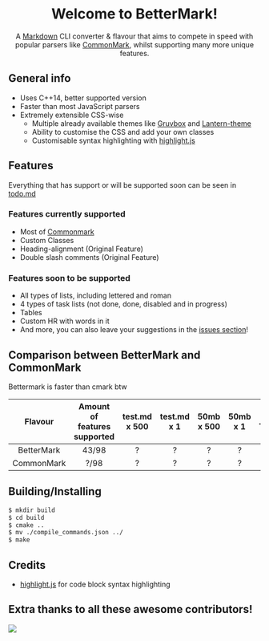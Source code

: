 <h1 align="center">Welcome to BetterMark!</h1>
<div align="center"><p>A <a href="https://en.wikipedia.org/wiki/Markdown">Markdown</a> CLI converter & flavour that aims to compete in speed with popular parsers like <a href="https://commonmark.org">CommonMark</a>, whilst supporting many more unique features.</p></div>

## General info

- Uses C++14, better supported version
- Faster than most JavaScript parsers
- Extremely extensible CSS-wise
  + Multiple already available themes like [Gruvbox](https://github.com/morhetz/gruvbox) and [Lantern-theme](https://github.com/Gitleptune/lantern-theme)
  + Ability to customise the CSS and add your own classes
  + Customisable syntax highlighting with [highlight.js](https://highlightjs.org)

## Features

Everything that has support or will be supported soon can be seen in [todo.md](https://github.com/besterestmark/bettermark/blob/master/docs/todo.md)

### Features currently supported

- Most of [Commonmark](https://commonmark.org)
- Custom Classes
- Heading-alignment (Original Feature)
- Double slash comments (Original Feature)

### Features soon to be supported

- All types of lists, including lettered and roman
- 4 types of task lists (not done, done, disabled and in progress)
- Tables
- Custom HR with words in it
- And more, you can also leave your suggestions in the [issues section](https://github.com/besterestmark/bettermark/issues)!

## Comparison between BetterMark and CommonMark

Bettermark is faster than cmark btw

|  Flavour   | Amount of features supported | test.md x 500 | test.md x 1 | 50mb x 500 | 50mb x 1 | Avg. Time/Feature |
| :--------: | :--------------------------: | :-----------: | :---------: | :--------: | :------: | :---------------: |
| BetterMark |          43/98               |       ?       |      ?      |     ?      |    ?     |         ?         |
| CommonMark |          ?/98                |       ?       |      ?      |     ?      |    ?     |         ?         |


## Building/Installing

```bash
$ mkdir build
$ cd build
$ cmake ..
$ mv ./compile_commands.json ../ 
$ make
```

## Credits

- [highlight.js](https://highlightjs.org) for code block syntax highlighting

## Extra thanks to all these awesome contributors!

<a href="https://github.com/besterestmark/bettermark/graphs/contributors">
  <img src="https://contrib.rocks/image?repo=besterestmark/bettermark" />
</a>
